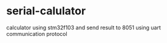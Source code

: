 # serial-calulator
calculator using stm32f103 and send result to 8051 using uart communication protocol
